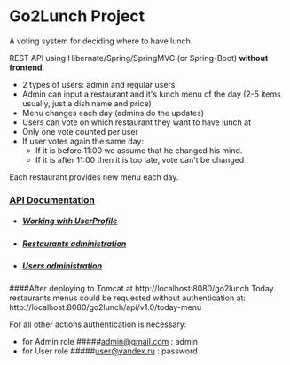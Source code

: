 Go2Lunch Project 
===============================

A voting system for deciding where to have lunch.

REST API using Hibernate/Spring/SpringMVC (or Spring-Boot) **without frontend**.

 * 2 types of users: admin and regular users
 * Admin can input a restaurant and it's lunch menu of the day (2-5 items usually, just a dish name and price)
 * Menu changes each day (admins do the updates)
 * Users can vote on which restaurant they want to have lunch at
 * Only one vote counted per user
 * If user votes again the same day:
    - If it is before 11:00 we assume that he changed his mind.
    - If it is after 11:00 then it is too late, vote can't be changed

Each restaurant provides new menu each day.

### <a href="https://github.com/LeXXXZ/go2lunch/tree/master/API%20v1.0" target=_blank>API Documentation</a>
* ##### <a href="https://github.com/LeXXXZ/go2lunch/blob/master/API%20v1.0/curl_profile_administration.md" target=_blank>Working with UserProfile</a>
* ##### <a href="https://github.com/LeXXXZ/go2lunch/blob/master/API%20v1.0/curl_restaurant_administration.md" target=_blank>Restaurants administration</a>
* ##### <a href="https://github.com/LeXXXZ/go2lunch/blob/master/API%20v1.0/curl_users_administration.md" target=_blank>Users administration </a>

####After deploying to Tomcat at http://localhost:8080/go2lunch
Today restaurants menus could be requested without authentication at:
http://localhost:8080/go2lunch/api/v1.0/today-menu

For all other actions authentication is necessary:
* for Admin role 
#####admin@gmail.com : admin
* for User role 
#####user@yandex.ru : password
